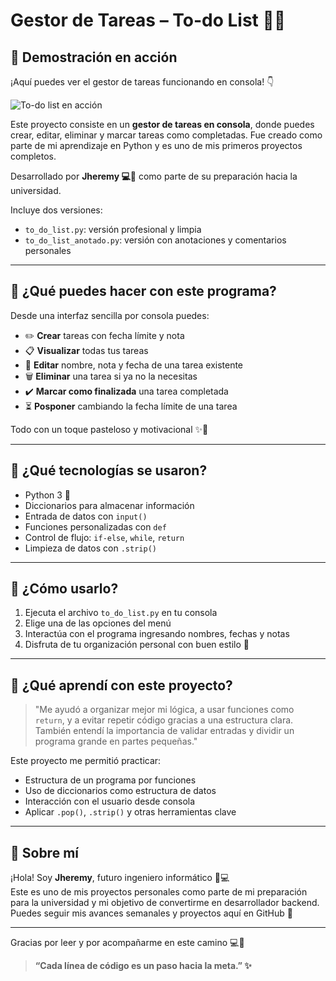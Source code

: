 # Gestor de Tareas – To-do List 📘✨

## 🎥 Demostración en acción

¡Aquí puedes ver el gestor de tareas funcionando en consola! 👇

![To-do list en acción](./to_do_list.gif)

Este proyecto consiste en un **gestor de tareas en consola**, donde puedes crear, editar, eliminar y marcar tareas como completadas. Fue creado como parte de mi aprendizaje en Python y es uno de mis primeros proyectos completos.

Desarrollado por **Jheremy 💻🩵** como parte de su preparación hacia la universidad.

Incluye dos versiones:

- `to_do_list.py`: versión profesional y limpia
- `to_do_list_anotado.py`: versión con anotaciones y comentarios personales

---

## 🎯 ¿Qué puedes hacer con este programa?

Desde una interfaz sencilla por consola puedes:

- ✏️ **Crear** tareas con fecha límite y nota
- 📋 **Visualizar** todas tus tareas
- 📝 **Editar** nombre, nota y fecha de una tarea existente
- 🗑️ **Eliminar** una tarea si ya no la necesitas
- ✔️ **Marcar como finalizada** una tarea completada
- ⏳ **Posponer** cambiando la fecha límite de una tarea

Todo con un toque pasteloso y motivacional ✨💪

---

## 🧠 ¿Qué tecnologías se usaron?

- Python 3 🐍
- Diccionarios para almacenar información
- Entrada de datos con `input()`
- Funciones personalizadas con `def`
- Control de flujo: `if-else`, `while`, `return`
- Limpieza de datos con `.strip()`

---

## 📝 ¿Cómo usarlo?

1. Ejecuta el archivo `to_do_list.py` en tu consola
2. Elige una de las opciones del menú
3. Interactúa con el programa ingresando nombres, fechas y notas
4. Disfruta de tu organización personal con buen estilo 🩵

---

## 🌱 ¿Qué aprendí con este proyecto?

> "Me ayudó a organizar mejor mi lógica, a usar funciones como `return`, y a evitar repetir código gracias a una estructura clara. También entendí la importancia de validar entradas y dividir un programa grande en partes pequeñas."

Este proyecto me permitió practicar:
- Estructura de un programa por funciones
- Uso de diccionarios como estructura de datos
- Interacción con el usuario desde consola
- Aplicar `.pop()`, `.strip()` y otras herramientas clave

---

## 💙 Sobre mí

¡Hola! Soy **Jheremy**, futuro ingeniero informático 🧠💻  
Este es uno de mis proyectos personales como parte de mi preparación para la universidad y mi objetivo de convertirme en desarrollador backend. Puedes seguir mis avances semanales y proyectos aquí en GitHub 🩵

---

Gracias por leer y por acompañarme en este camino 💻🩵

> **“Cada línea de código es un paso hacia la meta.” ✨**
